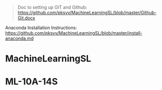 > Doc to setting up GIT and Github: https://github.com/pksvv/MachineLearningSL/blob/master/Github-Git.docx


Anaconda Installation Instructions: https://github.com/pksvv/MachineLearningSL/blob/master/install-anaconda.md

# MachineLearningSL
# ML-10A-14S
